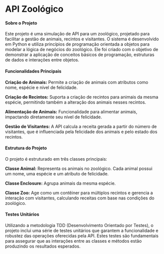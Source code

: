 # API Zoológico

#### Sobre o Projeto

Este projeto é uma simulação de API para um zoológico, projetado para facilitar a gestão de animais, recintos e visitantes. O sistema é desenvolvido em Python e utiliza princípios de programação orientada a objetos para modelar a lógica de negócios do zoológico. Ele foi criado com o objetivo de demonstrar a aplicação de conceitos básicos de programação, estruturas de dados e interações entre objetos.

#### Funcionalidades Principais

**Criação de Animais:** Permite a criação de animais com atributos como nome, espécie e nível de felicidade.

**Criação de Recintos:** Suporta a criação de recintos para animais da mesma espécie, permitindo também a alteração dos animais nesses recintos.

**Alimentação de Animais:** Funcionalidade para alimentar animais, impactando diretamente seu nível de felicidade.

**Gestão de Visitantes:** A API calcula a receita gerada a partir do número de visitantes, que é influenciada pela felicidade dos animais e pelo estado dos recintos.

#### Estrutura do Projeto

O projeto é estruturado em três classes principais:

**Classe Animal:** Representa os animais no zoológico. Cada animal possui um nome, uma espécie e um atributo de felicidade.

**Classe Enclosure:** Agrupa animais da mesma espécie.

**Classe Zoo:** Age como um contêiner para múltiplos recintos e gerencia a interação com visitantes, calculando receitas com base nas condições do zoológico.

#### Testes Unitários

Utilizando a metodologia TDD (Desenvolvimento Orientado por Testes), o projeto inclui uma série de testes unitários que garantem a funcionalidade e robustez das operações oferecidas pela API. Estes testes são fundamentais para assegurar que as interações entre as classes e métodos estão produzindo os resultados esperados.
